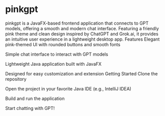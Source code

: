 # pinkgpt
pinkgpt is a JavaFX-based frontend application that connects to GPT models, offering a smooth and modern chat interface. Featuring a friendly pink theme and clean design inspired by ChatGPT and Grok.ai, it provides an intuitive user experience in a lightweight desktop app.
Features
Elegant pink-themed UI with rounded buttons and smooth fonts

Simple chat interface to interact with GPT models

Lightweight Java application built with JavaFX

Designed for easy customization and extension
Getting Started
Clone the repository

Open the project in your favorite Java IDE (e.g., IntelliJ IDEA)

Build and run the application

Start chatting with GPT!


